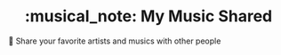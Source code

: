 <p align="center">
    <h1 align="center">:musical_note: My Music Shared</h1>
</p>

:microphone: Share your favorite artists and musics with other people
